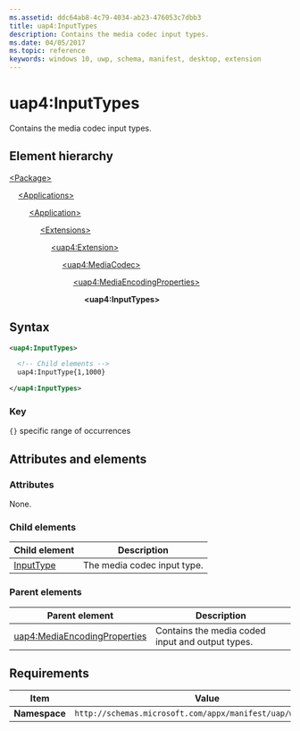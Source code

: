 ```yaml
---
ms.assetid: ddc64ab8-4c79-4034-ab23-476053c7dbb3
title: uap4:InputTypes
description: Contains the media codec input types.
ms.date: 04/05/2017
ms.topic: reference
keywords: windows 10, uwp, schema, manifest, desktop, extension 
---
```


# uap4:InputTypes

Contains the media codec input types.

## Element hierarchy

[\<Package\>](element-package.md)

&nbsp;&nbsp;&nbsp;&nbsp;[\<Applications\>](element-applications.md)

&nbsp;&nbsp;&nbsp;&nbsp; &nbsp;&nbsp;&nbsp;&nbsp;[\<Application\>](element-application.md)

&nbsp;&nbsp;&nbsp;&nbsp; &nbsp;&nbsp;&nbsp;&nbsp; &nbsp;&nbsp;&nbsp;&nbsp;[\<Extensions\>](element-1-extensions.md)

&nbsp;&nbsp;&nbsp;&nbsp; &nbsp;&nbsp;&nbsp;&nbsp; &nbsp;&nbsp;&nbsp;&nbsp; &nbsp;&nbsp;&nbsp;&nbsp;[\<uap4:Extension\>](element-uap4-extension.md)

&nbsp;&nbsp;&nbsp;&nbsp; &nbsp;&nbsp;&nbsp;&nbsp; &nbsp;&nbsp;&nbsp;&nbsp; &nbsp;&nbsp;&nbsp;&nbsp; &nbsp;&nbsp;&nbsp;&nbsp;[\<uap4:MediaCodec\>](element-uap4-mediacodec.md)

&nbsp;&nbsp;&nbsp;&nbsp; &nbsp;&nbsp;&nbsp;&nbsp; &nbsp;&nbsp;&nbsp;&nbsp; &nbsp;&nbsp;&nbsp;&nbsp; &nbsp;&nbsp;&nbsp;&nbsp; &nbsp;&nbsp;&nbsp;&nbsp;[\<uap4:MediaEncodingProperties\>](element-uap4-MediaEncodingProperties.md)

&nbsp;&nbsp;&nbsp;&nbsp; &nbsp;&nbsp;&nbsp;&nbsp; &nbsp;&nbsp;&nbsp;&nbsp; &nbsp;&nbsp;&nbsp;&nbsp; &nbsp;&nbsp;&nbsp;&nbsp; &nbsp;&nbsp;&nbsp;&nbsp; &nbsp;&nbsp;&nbsp;&nbsp;**\<uap4:InputTypes\>**

## Syntax

```xml
<uap4:InputTypes>

  <!-- Child elements -->
  uap4:InputType{1,1000}

</uap4:InputTypes>                   
```

### Key

`{}` specific range of occurrences

## Attributes and elements

### Attributes

None.

### Child elements

| Child element | Description |
|-|-|
| [InputType](element-uap4-inputtype.md) | The media codec input type. |

### Parent elements

| Parent element | Description |
|-|-|
| [uap4:MediaEncodingProperties](element-uap4-MediaEncodingProperties.md) | Contains the media coded input and output types. |

## Requirements

| Item | Value |
|--|--|
| **Namespace** | `http://schemas.microsoft.com/appx/manifest/uap/windows10/4` |
